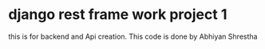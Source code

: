 # django rest frame work project 1
 this is for backend and Api creation. This code is done by Abhiyan Shrestha
